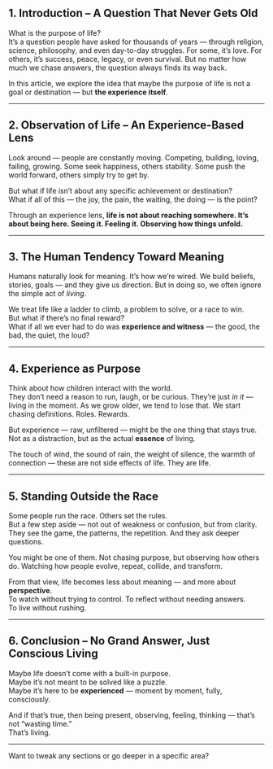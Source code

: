 ## **1. Introduction – A Question That Never Gets Old**

What is the purpose of life?  
It’s a question people have asked for thousands of years — through religion, science, philosophy, and even day-to-day struggles. For some, it’s love. For others, it’s success, peace, legacy, or even survival. But no matter how much we chase answers, the question always finds its way back.

In this article, we explore the idea that maybe the purpose of life is not a goal or destination — but **the experience itself**.

---

## **2. Observation of Life – An Experience-Based Lens**

Look around — people are constantly moving. Competing, building, loving, failing, growing. Some seek happiness, others stability. Some push the world forward, others simply try to get by.

But what if life isn’t about any specific achievement or destination?  
What if all of this — the joy, the pain, the waiting, the doing — is the point?

Through an experience lens, **life is not about reaching somewhere. It’s about being here. Seeing it. Feeling it. Observing how things unfold.**

---

## **3. The Human Tendency Toward Meaning**

Humans naturally look for meaning. It’s how we’re wired. We build beliefs, stories, goals — and they give us direction. But in doing so, we often ignore the simple act of _living_.

We treat life like a ladder to climb, a problem to solve, or a race to win.  
But what if there’s no final reward?  
What if all we ever had to do was **experience and witness** — the good, the bad, the quiet, the loud?

---

## **4. Experience as Purpose**

Think about how children interact with the world.  
They don’t need a reason to run, laugh, or be curious. They’re just _in it_ — living in the moment. As we grow older, we tend to lose that. We start chasing definitions. Roles. Rewards.

But experience — raw, unfiltered — might be the one thing that stays true.  
Not as a distraction, but as the actual **essence** of living.

The touch of wind, the sound of rain, the weight of silence, the warmth of connection — these are not side effects of life. They are life.

---

## **5. Standing Outside the Race**

Some people run the race. Others set the rules.  
But a few step aside — not out of weakness or confusion, but from clarity. They see the game, the patterns, the repetition. And they ask deeper questions.

You might be one of them. Not chasing purpose, but observing how others do. Watching how people evolve, repeat, collide, and transform.

From that view, life becomes less about meaning — and more about **perspective**.  
To watch without trying to control. To reflect without needing answers.  
To live without rushing.

---
## **6. Conclusion – No Grand Answer, Just Conscious Living**

Maybe life doesn’t come with a built-in purpose.  
Maybe it’s not meant to be solved like a puzzle.  
Maybe it’s here to be **experienced** — moment by moment, fully, consciously.

And if that’s true, then being present, observing, feeling, thinking — that’s not “wasting time.”  
That’s living.

---

Want to tweak any sections or go deeper in a specific area?